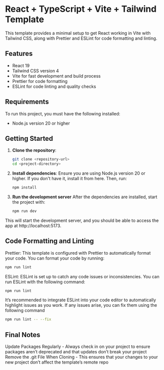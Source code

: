 # React + TypeScript + Vite + Tailwind Template

This template provides a minimal setup to get React working in Vite with Tailwind CSS, along with Prettier and ESLint for code formatting and linting.

## Features
- React 19
- Tailwind CSS version 4
- Vite for fast development and build process
- Prettier for code formatting
- ESLint for code linting and quality checks

## Requirements

To run this project, you must have the following installed:
- Node.js version 20 or higher

## Getting Started

1. **Clone the repository**:
   ```bash
   git clone <repository-url>
   cd <project-directory>

2. **Install dependencies**:
Ensure you are using Node.js version 20 or higher. If you don't have it, install it from here.
Then, run:
    ```bash
    npm install
    ```

3. **Run the development server**
After the dependencies are installed, start the project with:
    ```bash
    npm run dev
    ```
This will start the development server, and you should be able to access the app at http://localhost:5173.

## Code Formatting and Linting
Prettier: This template is configured with Prettier to automatically format your code. You can format your code by running:
  ```bash
  npm run lint
  ```  
    
ESLint: ESLint is set up to catch any code issues or inconsistencies. You can run ESLint with the following command:
  ```bash
  npm run lint
  ```
It’s recommended to integrate ESLint into your code editor to automatically highlight issues as you work.
If any issues arise, you can fix them using the following command
  ```bash
  npm run lint -- --fix
  ```

## Final Notes
Update Packages Regularly - Always check in on your project to ensure packages aren’t deprecated and that updates don’t break your project
Remove the .git File When Cloning - This ensures that your changes to your new project don’t affect the template’s remote repo
